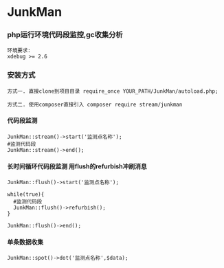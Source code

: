 # JunkMan

### php运行环境代码段监控,gc收集分析

    环境要求:
    xdebug >= 2.6

### 安装方式
    方式一. 直接clone到项目目录 require_once YOUR_PATH/JunkMan/autoload.php;
    
    方式二. 使用composer直接引入 composer require stream/junkman

#### 代码段监测

    JunkMan::stream()->start('监测点名称');
    #监测代码段
    JunkMan::stream()->end();
    
    
#### 长时间循环代码段监测 用flush的refurbish冲刷消息

    JunkMan::flush()->start('监测点名称');
    
    while(true){
      #监测代码段
      JunkMan::flush()->refurbish();
    }
    
    JunkMan::flush()->end();   
    
#### 单条数据收集

    JunkMan::spot()->dot('监测点名称',$data); 
